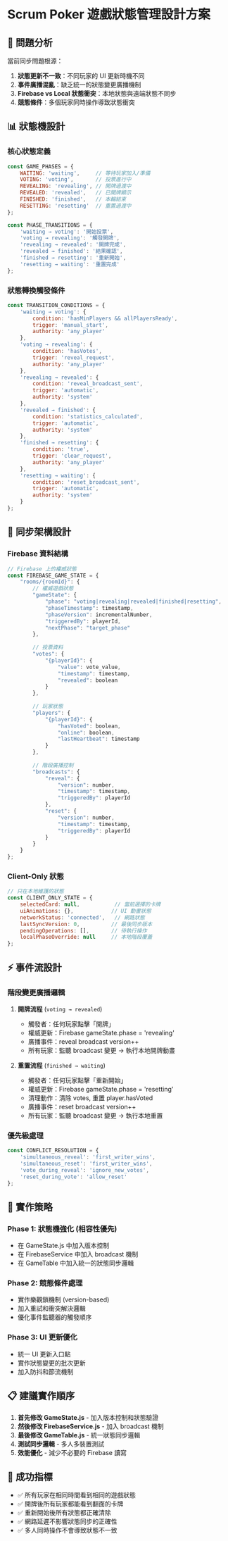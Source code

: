 # Scrum Poker 遊戲狀態管理設計方案

## 🎯 問題分析

當前同步問題根源：
1. **狀態更新不一致**：不同玩家的 UI 更新時機不同
2. **事件廣播混亂**：缺乏統一的狀態變更廣播機制  
3. **Firebase vs Local 狀態衝突**：本地狀態與遠端狀態不同步
4. **競態條件**：多個玩家同時操作導致狀態衝突

## 📊 狀態機設計

### 核心狀態定義
```javascript
const GAME_PHASES = {
    WAITING: 'waiting',     // 等待玩家加入/準備
    VOTING: 'voting',       // 投票進行中
    REVEALING: 'revealing', // 開牌過渡中
    REVEALED: 'revealed',   // 已開牌顯示
    FINISHED: 'finished',   // 本輪結束
    RESETTING: 'resetting'  // 重置過渡中
};

const PHASE_TRANSITIONS = {
    'waiting → voting': '開始投票',
    'voting → revealing': '觸發開牌',
    'revealing → revealed': '開牌完成', 
    'revealed → finished': '結果確認',
    'finished → resetting': '重新開始',
    'resetting → waiting': '重置完成'
};
```

### 狀態轉換觸發條件
```javascript
const TRANSITION_CONDITIONS = {
    'waiting → voting': {
        condition: 'hasMinPlayers && allPlayersReady',
        trigger: 'manual_start',
        authority: 'any_player'
    },
    'voting → revealing': {
        condition: 'hasVotes', 
        trigger: 'reveal_request',
        authority: 'any_player'
    },
    'revealing → revealed': {
        condition: 'reveal_broadcast_sent',
        trigger: 'automatic',
        authority: 'system'
    },
    'revealed → finished': {
        condition: 'statistics_calculated',
        trigger: 'automatic', 
        authority: 'system'
    },
    'finished → resetting': {
        condition: 'true',
        trigger: 'clear_request',
        authority: 'any_player'
    },
    'resetting → waiting': {
        condition: 'reset_broadcast_sent',
        trigger: 'automatic',
        authority: 'system'
    }
};
```

## 🔄 同步架構設計

### Firebase 資料結構
```javascript
// Firebase 上的權威狀態
const FIREBASE_GAME_STATE = {
    "rooms/{roomId}": {
        // 權威遊戲狀態
        "gameState": {
            "phase": "voting|revealing|revealed|finished|resetting",
            "phaseTimestamp": timestamp,
            "phaseVersion": incrementalNumber,
            "triggeredBy": playerId,
            "nextPhase": "target_phase"
        },
        
        // 投票資料
        "votes": {
            "{playerId}": {
                "value": vote_value,
                "timestamp": timestamp,
                "revealed": boolean
            }
        },
        
        // 玩家狀態
        "players": {
            "{playerId}": {
                "hasVoted": boolean,
                "online": boolean,
                "lastHeartbeat": timestamp
            }
        },
        
        // 階段廣播控制
        "broadcasts": {
            "reveal": {
                "version": number,
                "timestamp": timestamp,
                "triggeredBy": playerId
            },
            "reset": {
                "version": number, 
                "timestamp": timestamp,
                "triggeredBy": playerId
            }
        }
    }
};
```

### Client-Only 狀態
```javascript
// 只在本地維護的狀態
const CLIENT_ONLY_STATE = {
    selectedCard: null,           // 當前選擇的卡牌
    uiAnimations: {},            // UI 動畫狀態
    networkStatus: 'connected',   // 網路狀態
    lastSyncVersion: 0,          // 最後同步版本
    pendingOperations: [],       // 待執行操作
    localPhaseOverride: null     // 本地階段覆蓋
};
```

## ⚡ 事件流設計

### 階段變更廣播邏輯
1. **開牌流程** (`voting → revealed`)
   - 觸發者：任何玩家點擊「開牌」
   - 權威更新：Firebase gameState.phase = 'revealing'
   - 廣播事件：reveal broadcast version++
   - 所有玩家：監聽 broadcast 變更 → 執行本地開牌動畫

2. **重置流程** (`finished → waiting`) 
   - 觸發者：任何玩家點擊「重新開始」
   - 權威更新：Firebase gameState.phase = 'resetting'
   - 清理動作：清除 votes, 重置 player.hasVoted
   - 廣播事件：reset broadcast version++
   - 所有玩家：監聽 broadcast 變更 → 執行本地重置

### 優先級處理
```javascript
const CONFLICT_RESOLUTION = {
    'simultaneous_reveal': 'first_writer_wins',
    'simultaneous_reset': 'first_writer_wins', 
    'vote_during_reveal': 'ignore_new_votes',
    'reset_during_vote': 'allow_reset'
};
```

## 🔧 實作策略

### Phase 1: 狀態機強化 (相容性優先)
- 在 GameState.js 中加入版本控制
- 在 FirebaseService 中加入 broadcast 機制
- 在 GameTable 中加入統一的狀態同步邏輯

### Phase 2: 競態條件處理
- 實作樂觀鎖機制 (version-based)
- 加入重試和衝突解決邏輯
- 優化事件監聽器的觸發順序

### Phase 3: UI 更新優化
- 統一 UI 更新入口點
- 實作狀態變更的批次更新
- 加入防抖和節流機制

## 📋 建議實作順序

1. **首先修改 GameState.js** - 加入版本控制和狀態驗證
2. **然後修改 FirebaseService.js** - 加入 broadcast 機制
3. **最後修改 GameTable.js** - 統一狀態同步邏輯
4. **測試同步邏輯** - 多人多裝置測試
5. **效能優化** - 減少不必要的 Firebase 讀寫

## 🎯 成功指標

- ✅ 所有玩家在相同時間看到相同的遊戲狀態
- ✅ 開牌後所有玩家都能看到翻面的卡牌
- ✅ 重新開始後所有狀態都正確清除
- ✅ 網路延遲不影響狀態同步的正確性
- ✅ 多人同時操作不會導致狀態不一致